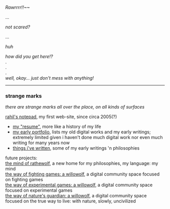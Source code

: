 *Rawrrrr!!~~*

...

*not scared?*

...

*huh*

*how did you get here!?*  
.  
.  
.  
*well, okay... just don't mess with anything!*
- - -


### strange marks
*there are strange marks all over the place, on all kinds of surfaces* 


[rahil's notepad](https://rahilpatel.com), my first web-site, since circa 2005(?)  
  - [my "resume"](https://rahilpatel.com/resume), more like a history of my life
  - [my early portfolio](https://rahilpatel.com/portfolio), lists my old digital works and my early writings; extremely limited given i haven't done much digital work nor even much writing for many years now
  - [things i've written](https://rahilptel.com/blog/things-ive-written), some of my early writings 'n philosophies

future projects:  
[the mind of rathewolf](https://mind.rathewolf.com), a new home for my philosophies, my language: my mind  
[the way of fighting games: a willowolf](https://fga.willowolf.com), a digital community space focused on fighting games  
[the way of experimental games: a willowolf](https://ega.willowolf.com), a digital community space focused on experimental games  
[the way of nature's guardian: a willowolf](https://nga.willowolf.com), a digital community space focused on the true way to live: with nature, slowly, uncivilized  
